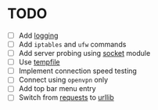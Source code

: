 # TODO

- [ ] Add [logging](https://docs.python.org/3/library/logging.html)
- [ ] Add `iptables` and `ufw` commands
- [ ] Add server probing using [socket](https://docs.python.org/3/library/socket.html?highlight=socket#module-socket) module
- [ ] Use [tempfile](https://docs.python.org/3/library/tempfile.html?highlight=tempfile#module-tempfile)
- [ ] Implement connection speed testing
- [ ] Connect using `openvpn` only
- [ ] Add top bar menu entry
- [ ] Switch from [requests](https://requests.readthedocs.io/en/latest/) to [urllib](https://docs.python.org/3/library/urllib.request.html#module-urllib.request)
